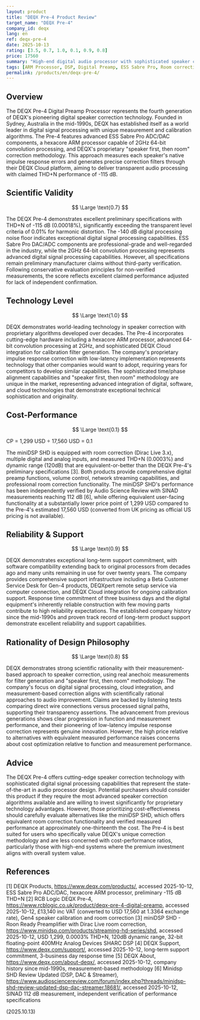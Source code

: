 ```yaml
---
layout: product
title: "DEQX Pre-4 Product Review"
target_name: "DEQX Pre-4"
company_id: deqx
lang: en
ref: deqx-pre-4
date: 2025-10-13
rating: [3.5, 0.7, 1.0, 0.1, 0.9, 0.8]
price: 17560
summary: "High-end digital audio processor with sophisticated speaker correction capabilities, featuring cutting-edge technology but facing significant cost-performance challenges compared to alternatives with equivalent measured performance."
tags: [ARM Processor, DSP, Digital Preamp, ESS Sabre Pro, Room correction, Speaker Calibration]
permalink: /products/en/deqx-pre-4/
---
```

## Overview

The DEQX Pre-4 Digital Preamp Processor represents the fourth generation of DEQX's pioneering digital speaker correction technology. Founded in Sydney, Australia in the mid-1990s, DEQX has established itself as a world leader in digital signal processing with unique measurement and calibration algorithms. The Pre-4 features advanced ESS Sabre Pro ADC/DAC components, a hexacore ARM processor capable of 2GHz 64-bit convolution processing, and DEQX's proprietary "speaker first, then room" correction methodology. This approach measures each speaker's native impulse response errors and generates precise correction filters through their DEQX Cloud platform, aiming to deliver transparent audio processing with claimed THD+N performance of -115 dB.

## Scientific Validity

$$ \Large \text{0.7} $$

The DEQX Pre-4 demonstrates excellent preliminary specifications with THD+N of -115 dB (0.00018%), significantly exceeding the transparent level criteria of 0.01% for harmonic distortion. The -140 dB digital processing noise floor indicates exceptional digital signal processing capabilities. ESS Sabre Pro DAC/ADC components are professional-grade and well-regarded in the industry, while the 2GHz 64-bit convolution processing represents advanced digital signal processing capabilities. However, all specifications remain preliminary manufacturer claims without third-party verification. Following conservative evaluation principles for non-verified measurements, the score reflects excellent claimed performance adjusted for lack of independent confirmation.

## Technology Level

$$ \Large \text{1.0} $$

DEQX demonstrates world-leading technology in speaker correction with proprietary algorithms developed over decades. The Pre-4 incorporates cutting-edge hardware including a hexacore ARM processor, advanced 64-bit convolution processing at 2GHz, and sophisticated DEQX Cloud integration for calibration filter generation. The company's proprietary impulse response correction with low-latency implementation represents technology that other companies would want to adopt, requiring years for competitors to develop similar capabilities. The sophisticated time/phase alignment capabilities and "speaker first, then room" methodology are unique in the market, representing advanced integration of digital, software, and cloud technologies that demonstrate exceptional technical sophistication and originality.

## Cost-Performance

$$ \Large \text{0.1} $$

CP = 1,299 USD ÷ 17,560 USD = 0.1

The miniDSP SHD is equipped with room correction (Dirac Live 3.x), multiple digital and analog inputs, and measured THD+N (0.0003%) and dynamic range (120dB) that are equivalent-or-better than the DEQX Pre-4's preliminary specifications [3]. Both products provide comprehensive digital preamp functions, volume control, network streaming capabilities, and professional room correction functionality. The miniDSP SHD's performance has been independently verified by Audio Science Review with SINAD measurements reaching 112 dB [6], while offering equivalent user-facing functionality at a substantially lower price point of 1,299 USD compared to the Pre-4's estimated 17,560 USD (converted from UK pricing as official US pricing is not available).

## Reliability & Support

$$ \Large \text{0.9} $$

DEQX demonstrates exceptional long-term support commitment, with software compatibility extending back to original processors from decades ago and many units remaining in use for over twenty years. The company provides comprehensive support infrastructure including a Beta Customer Service Desk for Gen-4 products, DEQXpert remote setup service via computer connection, and DEQX Cloud integration for ongoing calibration support. Response time commitment of three business days and the digital equipment's inherently reliable construction with few moving parts contribute to high reliability expectations. The established company history since the mid-1990s and proven track record of long-term product support demonstrate excellent reliability and support capabilities.

## Rationality of Design Philosophy

$$ \Large \text{0.8} $$

DEQX demonstrates strong scientific rationality with their measurement-based approach to speaker correction, using real anechoic measurements for filter generation and "speaker first, then room" methodology. The company's focus on digital signal processing, cloud integration, and measurement-based correction aligns with scientifically rational approaches to audio improvement. Claims are backed by listening tests comparing direct wire connections versus processed signal paths, supporting their transparency assertions. The advancement from previous generations shows clear progression in function and measurement performance, and their pioneering of low-latency impulse response correction represents genuine innovation. However, the high price relative to alternatives with equivalent measured performance raises concerns about cost optimization relative to function and measurement performance.

## Advice

The DEQX Pre-4 offers cutting-edge speaker correction technology with sophisticated digital signal processing capabilities that represent the state-of-the-art in audio processor design. Potential purchasers should consider this product if they require the most advanced speaker correction algorithms available and are willing to invest significantly for proprietary technology advantages. However, those prioritizing cost-effectiveness should carefully evaluate alternatives like the miniDSP SHD, which offers equivalent room correction functionality and verified measured performance at approximately one-thirteenth the cost. The Pre-4 is best suited for users who specifically value DEQX's unique correction methodology and are less concerned with cost-performance ratios, particularly those with high-end systems where the premium investment aligns with overall system value.

## References

[1] DEQX Products, https://www.deqx.com/products/, accessed 2025-10-12, ESS Sabre Pro ADC/DAC, hexacore ARM processor, preliminary -115 dB THD+N
[2] RCB Logic DEQX Pre-4, https://www.rcblogic.co.uk/product/deqx-pre-4-digital-preamp, accessed 2025-10-12, £13,140 inc VAT (converted to USD 17,560 at 1.3364 exchange rate), Gen4 speaker calibration and room correction
[3] miniDSP SHD - Roon Ready Preamplifier with Dirac Live room correction, https://www.minidsp.com/products/streaming-hd-series/shd, accessed 2025-10-12, USD 1,299, 0.0003% THD+N, 120dB dynamic range, 32-bit floating-point 400MHz Analog Devices SHARC DSP
[4] DEQX Support, https://www.deqx.com/support/, accessed 2025-10-12, long-term support commitment, 3-business day response time
[5] DEQX About, https://www.deqx.com/about-deqx/, accessed 2025-10-12, company history since mid-1990s, measurement-based methodology
[6] Minidsp SHD Review Updated (DSP, DAC & Streamer), https://www.audiosciencereview.com/forum/index.php?threads/minidsp-shd-review-updated-dsp-dac-streamer.18681/, accessed 2025-10-12, SINAD 112 dB measurement, independent verification of performance specifications

(2025.10.13)